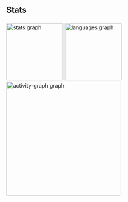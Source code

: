 <h2 align="left">Stats</h2>

###

<div align="left">
  <img src="https://github-readme-stats.vercel.app/api?username=dbreno&hide_title=false&hide_rank=false&show_icons=true&include_all_commits=true&count_private=true&disable_animations=false&theme=gruvbox_light&locale=en&hide_border=false&order=1" height="150" alt="stats graph"  />
  <img src="https://github-readme-stats.vercel.app/api/top-langs?username=dbreno&locale=en&hide_title=false&layout=compact&card_width=320&langs_count=5&theme=gruvbox_light&hide_border=false&order=2" height="150" alt="languages graph"  />
  <img src="https://github-readme-activity-graph.vercel.app/graph?username=dbreno&radius=16&theme=gruvbox&area=true&order=5" height="300" alt="activity-graph graph"  />
</div>

###
